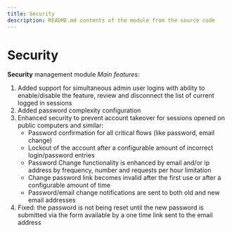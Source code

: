 ```yaml
---
title: Security
description: README.md contents of the module from the source code
---
```


# Security

**Security** management module
_Main features:_
1. Added support for simultaneous admin user logins with ability to enable/disable the feature, review and disconnect the list of current logged in sessions
2. Added password complexity configuration
3. Enhanced security to prevent account takeover for sessions opened on public computers and similar:
    * Password confirmation for all critical flows (like password, email change)
    * Lockout of the account after a configurable amount of incorrect login/password entries
    * Password Change functionality is enhanced by email and/or ip address by frequency, number and requests per hour limitation
    * Change password link becomes invalid after the first use or after a configurable amount of time
    * Password/email change notifications are sent to both old and new email addresses
4. Fixed: the password is not being reset until the new password is submitted via the form available by a one time link sent to the email address
